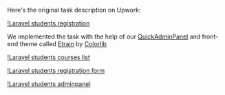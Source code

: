 Here's the original task description on Upwork:

[!Laravel students registration](https://laraveldaily.com/wp-content/uploads/2019/11/Screen_Shot_2019-10-27_at_3.37.19_PM.png)

We implemented the task with the help of our [QuickAdminPanel]() and front-end theme called [Etrain](https://colorlib.com/wp/template/etrain/) by [Colorlib](https://colorlib.com)

[!Laravel students courses list](https://laraveldaily.com/wp-content/uploads/2019/11/Screen-Shot-2019-11-05-at-9.46.36-AM.png)

[!Laravel students registration form](https://laraveldaily.com/wp-content/uploads/2019/11/Screen-Shot-2019-11-05-at-9.48.27-AM.png)

[!Laravel students adminpanel](https://laraveldaily.com/wp-content/uploads/2019/11/Screen-Shot-2019-11-05-at-9.47.36-AM.png)
